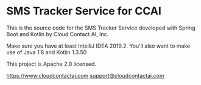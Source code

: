# SMS Tracker Service for CCAI

This is the source code for the SMS Tracker Service developed with Spring Boot and Kotlin by Cloud Contact AI, Inc.

Make sure you have at least IntelliJ IDEA 2019.2. You'll also want to make use of Java 1.8 and Kotlin 1.3.50

This project is Apache 2.0 licensed.

https://www.cloudcontactai.com
support@cloudcontactai.com
